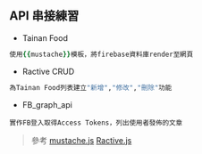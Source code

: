 ## API 串接練習
* Tainan Food
```ruby
使用{{mustache}}模板，將firebase資料庫render至網頁
```

* Ractive CRUD
```ruby
為Tainan Food列表建立"新增","修改","刪除"功能
```

* FB_graph_api
```erb
實作FB登入取得Access Tokens，列出使用者發佈的文章
```

 > 參考
 > [mustache.js](https://github.com/janl/mustache.js/)
 > [Ractive.js](http://www.ractivejs.org/)
